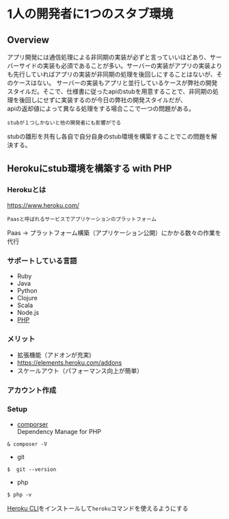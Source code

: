 # 1人の開発者に1つのスタブ環境

## Overview
アプリ開発には通信処理による非同期の実装が必ずと言っていいほどあり、サーバーサイドの実装も必須であることが多い。サーバーの実装がアプリの実装よりも先行していればアプリの実装が非同期の処理を後回しにすることはないが、そのケースはない。
サーバーの実装もアプリと並行しているケースが弊社の開発スタイルだ。そこで、仕様書に従ったapiのstubを用意することで、非同期の処理を後回しにせずに実装するのが今日の弊社の開発スタイルだが、  
apiの返却値によって異なる処理をする場合ここで一つの問題がある。
```
stubが１つしかないと他の開発者にも影響がでる
```
stubの雛形を共有し各自で自分自身のstub環境を構築することでこの問題を解決する。

## Herokuにstub環境を構築する with PHP
### Herokuとは
https://www.heroku.com/
```
Paasと呼ばれるサービスでアプリケーションのプラットフォーム
```
Paas -> プラットフォーム構築（アプリケーション公開）にかかる数々の作業を代行

### サポートしている言語
- Ruby
- Java
- Python
- Clojure
- Scala
- Node.js
- [PHP](https://devcenter.heroku.com/categories/php)

### メリット
- 拡張機能（アドオンが充実)
 - https://elements.heroku.com/addons
- スケールアウト（パフォーマンス向上が簡単）

### アカウント作成

### Setup
- [comporser](https://getcomposer.org/download/)  
Dependency Manage for PHP
``` 
& composer -V 
```
- git
```
$  git --version
```
- php
```
$ php -v
```

[Heroku CLI](https://devcenter.heroku.com/articles/getting-started-with-php#set-up)をインストールして`heroku`コマンドを使えるようにする

### 
